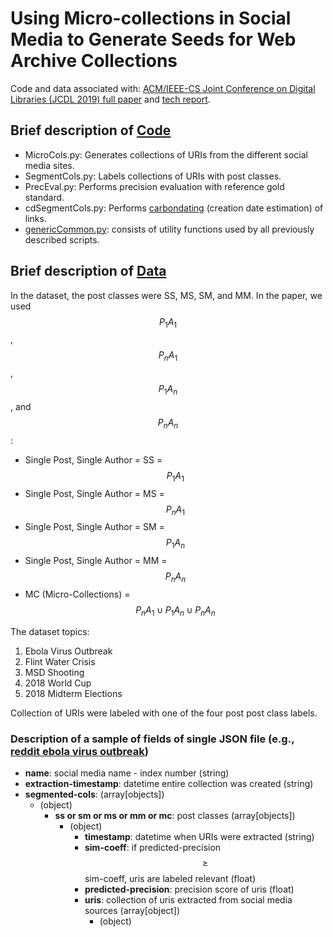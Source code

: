 # Using Micro-collections in Social Media to Generate Seeds for Web Archive Collections
Code and data associated with: [ACM/IEEE-CS Joint Conference on Digital Libraries (JCDL 2019) full paper]() and [tech report]().

## Brief description of [Code](./Code)
* MicroCols.py: Generates collections of URIs from the different social media sites.
* SegmentCols.py: Labels collections of URIs with post classes.
* PrecEval.py: Performs precision evaluation with reference gold standard.
* cdSegmentCols.py: Performs [carbondating](http://cd.cs.odu.edu/) (creation date estimation) of links.
* [genericCommon.py](https://github.com/anwala/Util): consists of utility functions used by all previously described scripts.
## Brief description of [Data](./Data)
In the dataset, the post classes were SS, MS, SM, and MM. In the paper, we used $$P_1A_1$$, $$P_nA_1$$, $$P_1A_n$$, and $$P_nA_n$$:
* Single Post, Single Author = SS = $$P_1A_1$$
* Single Post, Single Author = MS = $$P_nA_1$$
* Single Post, Single Author = SM = $$P_1A_n$$
* Single Post, Single Author = MM = $$P_nA_n$$
* MC (Micro-Collections) = $$P_nA_1 \cup P_1A_n\cup P_nA_n$$

The dataset topics:
1. Ebola Virus Outbreak
2. Flint Water Crisis
3. MSD Shooting
4. 2018 World Cup
5. 2018 Midterm Elections

Collection of URIs were labeled with one of the four post post class labels.
### Description of a sample of fields of single JSON file (e.g., [reddit ebola virus outbreak](./Data/ebola-virus-outbreak/reddit-0.json))
- **name**: social media name - index number (string)
- **extraction-timestamp**: datetime entire collection was created (string)
- **segmented-cols**:  (array[objects])
    - (object)
        - **ss or sm or ms or mm or mc**: post classes (array[objects])
            - (object) 
                - **timestamp**: datetime when URIs were extracted (string)
                - **sim-coeff**: if predicted-precision $$\geq$$ sim-coeff, uris are labeled relevant (float)
                - **predicted-precision**: precision score of uris (float)
                - **uris**: collection of uris extracted from social media sources  (array[object])
                    - (object)